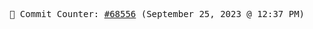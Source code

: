 <p align="center">
    <samp>
        📮 Commit Counter: <a href="https://github.com/Javascript-void0/Javascript-void0/commits/main">#68556</a> (September 25, 2023 @ 12:37 PM)
    </samp>
</p>